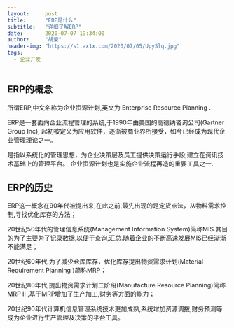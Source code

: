 ```yaml
---
layout:     post
title:      "ERP是什么"
subtitle:   "详细了解ERP"
date:       2020-07-07 19:34:00
author:     "胡荣"
header-img: "https://s1.ax1x.com/2020/07/05/UpySlq.jpg"
tags:
  - 企业开发
---
```


## ERP的概念

所谓ERP,中文名称为企业资源计划,英文为 Enterprise Resource Planning . 

ERP是一套面向企业流程管理的系统,于1990年由美国的高德纳咨询公司(Gartner Group Inc),
起初被定义为应用软件，逐渐被商业界所接受，如今已经成为现代企业管理理论之一。

是指以系统化的管理思想，为企业决策层及员工提供决策运行手段,建立在资讯技术基础上的管理平台。
企业资源计划也是实施企业流程再造的重要工具之一.

## ERP的历史

ERP这一概念在90年代被提出来,在此之前,最先出现的是定货点法，从物料需求控制,寻找优化库存的方法；

20世纪50年代的管理信息系统(Management Information System)简称MIS.其目的为了主要为了记录数据,以便于查询,汇总.随着企业的不断高速发展MIS已经渐渐不能满足；

20世纪60年代,为了减少仓库库存，优化库存提出物资需求计划(Material Requirement Planning )简称MRP；

20世纪80年代,提出物资需求计划二阶段(Manufacture Resource Planning)简称MRP II ,基于MRP增加了生产加工,财务等方面的能力；

20世纪90年代计算机信息管理系统技术更加成熟,系统增加资源调拨,财务预测等成为企业进行生产管理及决策的平台工具。


[1]: https://zhuanlan.zhihu.com/p/50419026